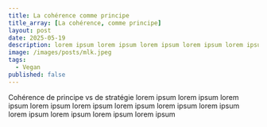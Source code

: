 ```yaml
---
title: La cohérence comme principe
title_array: [La cohérence, comme principe]
layout: post
date: 2025-05-19
description: lorem ipsum lorem ipsum lorem ipsum lorem ipsum lorem ipsum lorem ipsum lorem ipsum lorem ipsum lorem ipsum lorem ipsum lorem ipsum lorem ipsum 
image: /images/posts/mlk.jpeg
tags:
  - Vegan
published: false
---
```


Cohérence de principe vs de stratégie
lorem ipsum lorem ipsum lorem ipsum lorem ipsum lorem ipsum lorem ipsum lorem ipsum lorem ipsum lorem ipsum lorem ipsum lorem ipsum lorem ipsum 